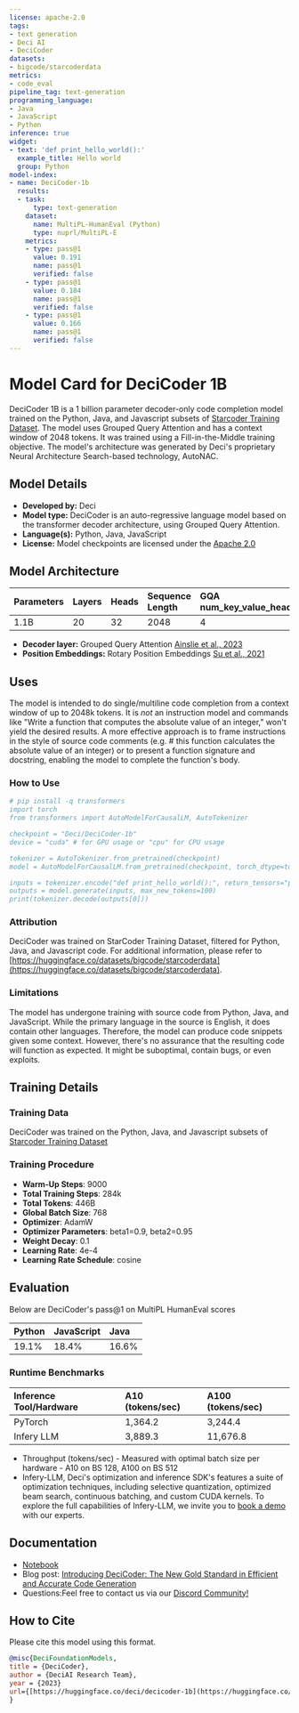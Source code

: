 ```yaml
---
license: apache-2.0
tags:
- text generation
- Deci AI
- DeciCoder
datasets:
- bigcode/starcoderdata
metrics:
- code_eval
pipeline_tag: text-generation
programming_language:
- Java
- JavaScript
- Python
inference: true
widget:
- text: 'def print_hello_world():'
  example_title: Hello world
  group: Python
model-index:
- name: DeciCoder-1b
  results:
  - task:
      type: text-generation
    dataset:
      name: MultiPL-HumanEval (Python)
      type: nuprl/MultiPL-E
    metrics:
    - type: pass@1
      value: 0.191
      name: pass@1
      verified: false
    - type: pass@1
      value: 0.184
      name: pass@1
      verified: false
    - type: pass@1
      value: 0.166
      name: pass@1
      verified: false
---
```


# Model Card for DeciCoder 1B

DeciCoder 1B is a 1 billion parameter decoder-only code completion model
trained on the Python, Java, and Javascript subsets of [Starcoder Training Dataset](https://huggingface.co/datasets/bigcode/starcoderdata).
The model uses Grouped Query Attention and has a context window of 2048
tokens. It was trained using a Fill-in-the-Middle training objective. The model's
architecture was generated by Deci's proprietary Neural Architecture
Search-based technology, AutoNAC.

## Model Details

- **Developed by:** Deci 
- **Model type:** DeciCoder is an auto-regressive language model based on the transformer decoder architecture, using Grouped Query Attention.
- **Language(s):** Python, Java, JavaScript
- **License:** Model checkpoints are licensed under the [Apache 2.0](https://www.apache.org/licenses/LICENSE-2.0)

## Model Architecture

| Parameters | Layers | Heads  | Sequence Length  | GQA num_key_value_heads  | Hidden Size  |
|:----------|:----------|:----------|:----------|:----------|:----------|
| 1.1B    | 20    | 32    | 2048   | 4  | 2048 |  |


- **Decoder layer:** Grouped Query Attention [Ainslie et al., 2023](https://arxiv.org/abs/2305.13245)
- **Position Embeddings:** Rotary Position Embeddings [Su et al., 2021](https://arxiv.org/abs/2104.09864)

## Uses

The model is intended to do single/multiline code completion from a
context window of up to 2048k tokens. It is *not* an instruction model
and commands like \"Write a function that computes the absolute value of
an integer,\" won't yield the desired results. A more effective approach
is to frame instructions in the style of source code comments (e.g. \#
this function calculates the absolute value of an integer) or to present
a function signature and docstring, enabling the model to complete the
function's body.

### How to Use

```bibtex
# pip install -q transformers
import torch
from transformers import AutoModelForCausalLM, AutoTokenizer

checkpoint = "Deci/DeciCoder-1b"
device = "cuda" # for GPU usage or "cpu" for CPU usage

tokenizer = AutoTokenizer.from_pretrained(checkpoint)
model = AutoModelForCausalLM.from_pretrained(checkpoint, torch_dtype=torch.bfloat16, trust_remote_code=True).to(device)

inputs = tokenizer.encode("def print_hello_world():", return_tensors="pt").to(device)
outputs = model.generate(inputs, max_new_tokens=100)
print(tokenizer.decode(outputs[0]))
```

### Attribution

DeciCoder was trained on StarCoder Training Dataset, filtered for
Python, Java, and Javascript code. For additional information, please
refer to [https://huggingface.co/datasets/bigcode/starcoderdata](https://huggingface.co/datasets/bigcode/starcoderdata).

### Limitations

The model has undergone training with source code from Python, Java, and
JavaScript. While the primary language in the source is English, it does
contain other languages. Therefore, the model can produce code snippets
given some context. However, there\'s no assurance that the resulting
code will function as expected. It might be suboptimal, contain bugs, or
even exploits.

## Training Details

### Training Data

DeciCoder was trained on the Python, Java, and Javascript subsets of [Starcoder Training Dataset](https://huggingface.co/datasets/bigcode/starcoderdata)


### Training Procedure 

- **Warm-Up Steps**: 9000
- **Total Training Steps**: 284k
- **Total Tokens**: 446B
- **Global Batch Size**: 768
- **Optimizer**: AdamW
- **Optimizer Parameters**: beta1=0.9, beta2=0.95
- **Weight Decay**: 0.1
- **Learning Rate**: 4e-4
- **Learning Rate Schedule**: cosine

## Evaluation

Below are DeciCoder's pass@1 on MultiPL HumanEval scores

| Python | JavaScript | Java  |
|:----------|:----------|:----------|
| 19.1%    | 18.4%    | 16.6%    |


### Runtime Benchmarks

|Inference Tool/Hardware | A10 (tokens/sec) |A100 (tokens/sec) |
|:----------|:----------|:----------|
| PyTorch  | 1,364.2 | 3,244.4 |
| Infery LLM | 3,889.3   | 11,676.8  |

- Throughput (tokens/sec) - Measured with optimal batch size per hardware - A10 on BS 128, A100 on BS 512
- Infery-LLM, Deci's optimization and inference SDK's features a suite of optimization techniques, including selective quantization, optimized beam search, continuous batching, and custom CUDA kernels. To explore the full capabilities of Infery-LLM, we invite you to [book a demo](https://deci.ai/infery-llm-book-a-demo/) with our experts.

## Documentation

- [Notebook](https://colab.research.google.com/drive/1JCxvBsWCZKHfIcHSMVf7GZCs3ClMQPjs)
- Blog post: [Introducing DeciCoder: The New Gold Standard in Efficient and Accurate Code Generation](https://deci.ai/blog/decicoder-efficient-and-accurate-code-generation-llm/)
- Questions:Feel free to contact us via our [Discord Community!](https://discord.com/invite/p9ecgRhDR8/)

## How to Cite

Please cite this model using this format.

```bibtex
@misc{DeciFoundationModels,
title = {DeciCoder},
author = {DeciAI Research Team},
year = {2023}
url={[https://huggingface.co/deci/decicoder-1b](https://huggingface.co/deci/decicoder-1b)},
}
```